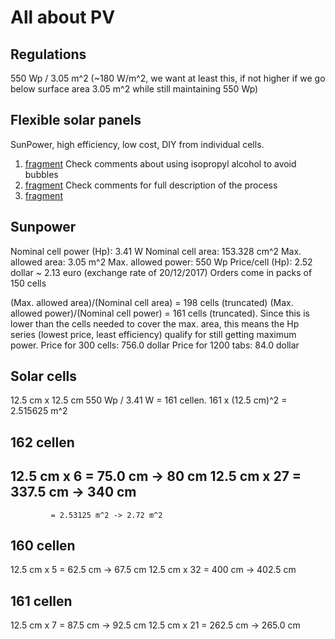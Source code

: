 All about PV
============

Regulations
-----------

550 Wp / 3.05 m^2  (~180 W/m^2, we want at least this, if not higher if we go below surface area 3.05 m^2 while still maintaining 550 Wp)


Flexible solar panels
---------------------

SunPower, high efficiency, low cost, DIY from individual cells.

1. [fragment](https://www.youtube.com/watch?v=KUU4UvGU8N0&t=2s) Check comments about using isopropyl alcohol to avoid bubbles
2. [fragment](https://www.youtube.com/watch?v=QD5SYrubR_E) Check comments for full description of the process
3. [fragment](https://www.youtube.com/watch?v=AgTDh4T9fro)

Sunpower
--------

Nominal cell power (Hp): 3.41 W 
Nominal cell area: 153.328 cm^2
Max. allowed area: 3.05 m^2
Max. allowed power: 550 Wp
Price/cell (Hp): 2.52 dollar ~ 2.13 euro (exchange rate of 20/12/2017)
Orders come in packs of 150 cells

(Max. allowed area)/(Nominal cell area) = 198 cells (truncated)
(Max. allowed power)/(Nominal cell power) = 161 cells (truncated). Since this is lower than the cells needed to cover the max. area, this means the Hp series (lowest price, least efficiency) qualify for still getting maximum power.
Price for 300 cells: 756.0 dollar
Price for 1200 tabs: 84.0 dollar

Solar cells
------------

12.5 cm x 12.5 cm
550 Wp / 3.41 W = 161 cellen.
161 x (12.5 cm)^2 = 2.515625 m^2

162 cellen
-----------
12.5 cm x  6 = 75.0 cm  ->  80 cm
12.5 cm x 27 = 337.5 cm -> 340 cm
--------------------------------
             = 2.53125 m^2 -> 2.72 m^2 

160 cellen
----------
12.5 cm x  5 = 62.5 cm  ->  67.5 cm
12.5 cm x 32 = 400 cm   -> 402.5 cm

161 cellen
----------
12.5 cm x  7 = 87.5 cm  ->  92.5 cm
12.5 cm x 21 = 262.5 cm -> 265.0 cm


